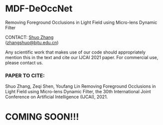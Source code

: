 # MDF-DeOccNet
Removing Foreground Occlusions in Light Field using Micro-lens Dynamic Filter

CONTACT: [Shuo Zhang](https://shuozh.github.io/)  
(zhangshuo@bjtu.edu.cn)

Any scientific work that makes use of our code should appropriately mention this in the text and cite our IJCAI 2021 paper. For commercial use, please contact us.

### PAPER TO CITE:

Shuo Zhang, Zeqi Shen, Youfang Lin
Removing Foreground Occlusions in Light Field using Micro-lens Dynamic Filter,
the 30th International Joint Conference on Artificial Intelligence (IJCAI), 2021.


# COMING SOON!!!
